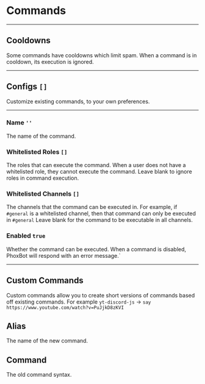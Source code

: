 # Commands

---

## Cooldowns
Some commands have cooldowns which limit spam.
When a command is in cooldown, its execution is ignored.

---

## Configs `[]`
Customize existing commands, to your own preferences.

---

### Name `''`
The name of the command.

### Whitelisted Roles `[]`
The roles that can execute the command.
When a user does not have a whitelisted role, they cannot execute the command.
Leave blank to ignore roles in command execution.

### Whitelisted Channels `[]`
The channels that the command can be executed in.
For example, if `#general` is a whitelisted channel, then that command can only be executed in `#general`
Leave blank for the command to be executable in all channels.

### Enabled `true`
Whether the command can be executed.
When a command is disabled, PhoxBot will respond with an error message.`

---

## Custom Commands
Custom commands allow you to create short versions of commands based off existing commands. For example `yt-discord-js` -> `say https://www.youtube.com/watch?v=PuJjkD8zKVI`

## Alias
The name of the new command.

## Command
The old command syntax.
